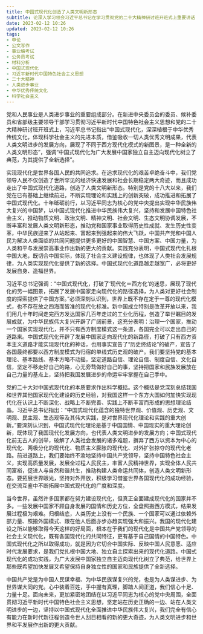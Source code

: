 ```yaml
---
title: 中国式现代化创造了人类文明新形态
subtitle: 论深入学习领会习近平总书记在学习贯彻党的二十大精神研讨班开班式上重要讲话
date: 2023-02-12 10:26
updated: 2023-02-12 10:26
tags:
- 申论
- 公文写作
- 事业编考试
- 公务员考试
- 材料分析
- 中国式现代化
- 习近平新时代中国特色社会主义思想
- 二十大精神
- 人类进步事业
- 中华优秀传统文化
- 科学社会主义
---
```

党和人民事业是人类进步事业的重要组成部分。在新进中央委员会的委员、候补委员和省部级主要领导干部学习贯彻习近平新时代中国特色社会主义思想和党的二十大精神研讨班开班式上，习近平总书记指出“中国式现代化，深深植根于中华优秀传统文化，体现科学社会主义的先进本质，借鉴吸收一切人类优秀文明成果，代表人类文明进步的发展方向，展现了不同于西方现代化模式的新图景，是一种全新的人类文明形态”，强调“中国式现代化为广大发展中国家独立自主迈向现代化树立了典范，为其提供了全新选择”。

实现现代化是世界各国人民的共同追求。在追求现代化的艰苦卓绝奋斗中，我们党领导人民不仅创造了世所罕见的经济快速发展和社会长期稳定两大奇迹，而且成功走出了中国式现代化道路，创造了人类文明新形态。特别是党的十八大以来，我们党在已有基础上继续前进，不断实现理论和实践上的创新突破，成功推进和拓展了中国式现代化。十年砥砺前行，以习近平同志为核心的党中央提出实现中华民族伟大复兴的中国梦，以中国式现代化推进中华民族伟大复兴，坚持和发展中国特色社会主义，推动物质文明、政治文明、精神文明、社会文明、生态文明协调发展，不断丰富和发展人类文明新形态，推动党和国家事业取得历史性成就、发生历史性变革，中华民族迎来了从站起来、富起来到强起来的伟大飞跃，中国共产党和中国人民为解决人类面临的共同问题提供更多更好的中国智慧、中国方案、中国力量，为人类和平与发展崇高事业作出新的更大的贡献。实践充分表明，中国式现代化扎根中国大地，既切合中国实际，体现了社会主义建设规律，也体现了人类社会发展规律，为人类实现现代化提供了新的选择。中国式现代化道路越走越宽广，必将更好发展自身、造福世界。
<!-- more -->

习近平总书记强调：“中国式现代化，打破了‘现代化＝西方化’的迷思，展现了现代化的另一幅图景，拓展了发展中国家走向现代化的路径选择，为人类对更好社会制度的探索提供了中国方案。”必须深刻认识到，世界上既不存在定于一尊的现代化模式，也不存在放之四海而皆准的现代化标准。新中国成立特别是改革开放以来，我们用几十年时间走完西方发达国家几百年走过的工业化历程，创造了举世瞩目的发展成就，为中华民族伟大复兴开辟了广阔前景，这充分表明：治理一个国家，推动一个国家实现现代化，并不只有西方制度模式这一条道，各国完全可以走出自己的道路来。中国式现代化开辟了发展中国家走向现代化的新路径，打破了只有西方资本主义道路才能实现现代化的神话，也用事实宣告了“历史终结论”的破产，宣告了各国最终都要以西方制度模式为归宿的单线式历史观的破产。我们要坚持党的基本理论、基本路线、基本方略不动摇，坚定道路自信、理论自信、制度自信、文化自信，坚定不移走好自己的路，心无旁骛做好自己的事，坚持把国家和民族发展放在自己力量的基点上，坚持把我国发展进步的命运牢牢掌握在自己手中。

党的二十大对中国式现代化的本质要求作出科学概括。这个概括是党深刻总结我国和世界其他国家现代化建设的历史经验，对我国这样一个东方大国如何加快实现现代化在认识上不断深化、战略上不断完善、实践上不断丰富而形成的思想理论结晶。习近平总书记指出：“中国式现代化蕴含的独特世界观、价值观、历史观、文明观、民主观、生态观等及其伟大实践，是对世界现代化理论和实践的重大创新。”要深刻认识到，中国式现代化理论是基于中国国情、中国现实的重大理论创新，既体现了我国现代化发展方向，也代表人类文明进步的发展方向；中国式现代化前无古人的创举，破解了人类社会发展的诸多难题，摒弃了西方以资本为中心的现代化、两极分化的现代化、物质主义膨胀的现代化、对外扩张掠夺的现代化老路。前进道路上，我们要始终不渝地坚持中国共产党领导，坚持中国特色社会主义，实现高质量发展，发展全过程人民民主，丰富人民精神世界，实现全体人民共同富裕，促进人与自然和谐共生，推动构建人类命运共同体，创造人类文明新形态。要拓展世界眼光，坚持对外开放，积极学习借鉴世界各国现代化的成功经验，在交流互鉴中不断拓展中国式现代化的广度和深度。

当今世界，虽然许多国家都在努力建设现代化，但真正全面建成现代化的国家并不多。一些发展中国家不顾自身发展的国情和历史方位，全盘照搬西方模式，结果发展过程极为艰难。归根结底，人类历史上没有一个民族、一个国家可以通过依赖外部力量、照搬外国模式、跟在他人后面亦步亦趋实现强大和振兴。我国的现代化建设之所以能够取得今天这样的好局面，根本在于我们的现代化是中国共产党领导的社会主义现代化，既有各国现代化的共同特征，更有基于自己国情的中国特色。中国式现代化之所以取得成功，就是因为它切合中国实际、反映中国人民意愿、适应时代发展要求，是我们党扎根中国大地、独立自主探索出来的现代化道路。中国式现代化的成功实践，为广大发展中国家独立自主迈向现代化树立了典范，给世界上那些既希望加快发展又希望保持自身独立性的国家和民族提供了全新选择。

中国共产党是为中国人民谋幸福、为中华民族谋复兴的党，也是为人类谋进步、为世界谋大同的党。心中装着百姓，手中握有真理，脚踏人间正道，我们信心十足、力量十足。面向未来，更加紧密地团结在以习近平同志为核心的党中央周围，全面贯彻习近平新时代中国特色社会主义思想，坚定站在历史正确的一边、站在人类文明进步的一边，坚持以中国式现代化全面推进中华民族伟大复兴，我们完全有信心有能力在新时代新征程创造令世人刮目相看的新的更大奇迹，为人类文明进步和世界和平发展作出新的更大贡献。